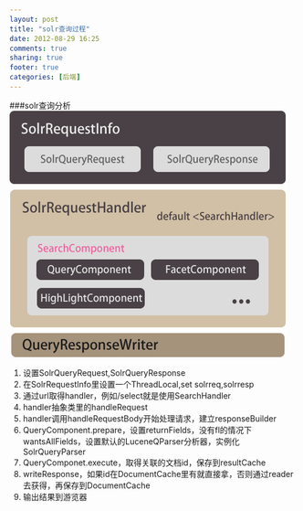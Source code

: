 ```yaml
---
layout: post
title: "solr查询过程"
date: 2012-08-29 16:25
comments: true
sharing: true
footer: true
categories: [后端]
---
```


###solr查询分析
![solr 查询分析](/images/post/solrsearch.png "solr 查询分析")

1. 设置SolrQueryRequest,SolrQueryResponse
1. 在SolrRequestInfo里设置一个ThreadLocal<SolrRequestInfo>,set solrreq,solrresp
1. 通过url取得handler，例如/select就是使用SearchHandler 
1. handler抽象类里的handleRequest
1. handler调用handleRequestBody开始处理请求，建立responseBuilder
1. QueryComponent.prepare，设置returnFields，没有fl的情况下wantsAllFields，设置默认的LuceneQParser分析器，实例化SolrQueryParser
1. QueryComponet.execute，取得关联的文档id，保存到resultCache
1. writeResponse，如果id在DocumentCache里有就直接拿，否则通过reader去获得，再保存到DocumentCache
1. 输出结果到游览器
